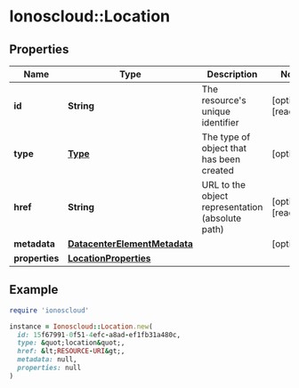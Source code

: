 # Ionoscloud::Location

## Properties

| Name | Type | Description | Notes |
| ---- | ---- | ----------- | ----- |
| **id** | **String** | The resource&#39;s unique identifier | [optional][readonly] |
| **type** | [**Type**](Type.md) | The type of object that has been created | [optional] |
| **href** | **String** | URL to the object representation (absolute path) | [optional][readonly] |
| **metadata** | [**DatacenterElementMetadata**](DatacenterElementMetadata.md) |  | [optional] |
| **properties** | [**LocationProperties**](LocationProperties.md) |  |  |

## Example

```ruby
require 'ionoscloud'

instance = Ionoscloud::Location.new(
  id: 15f67991-0f51-4efc-a8ad-ef1fb31a480c,
  type: &quot;location&quot;,
  href: &lt;RESOURCE-URI&gt;,
  metadata: null,
  properties: null
)
```

